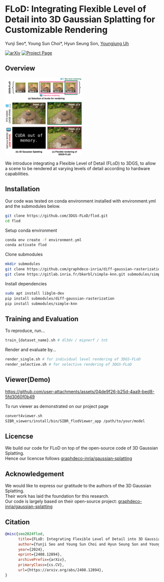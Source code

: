 # FLoD: Integrating Flexible Level of Detail into 3D Gaussian Splatting for Customizable Rendering

Yunji Seo*, Young Sun Choi*, Hyun Seung Son, [Youngjung Uh](https://vilab.yonsei.ac.kr/member/professor)

[![arXiv](https://img.shields.io/badge/arXiv-2408.128894-b31b1b.svg)](https://arxiv.org/pdf/2408.12894v1) 
[![Project Page](https://img.shields.io/badge/Visit-Project_Page-007ec6.svg)](https://3dgs-flod.github.io/flod.github.io/)

## Overview
<img src="https://github.com/3DGS-FLoD/flod/blob/main/assets/overall.png" alt="Overview" width="50%" />

We introduce integrating a Flexible Level of Detail (FLoD) to 3DGS, to allow a scene to be rendered at varying levels of detail according to hardware capabilities.  

## Installation
Our code was tested on conda environment installed with environment.yml and the submodules below.

```bash
git clone https://github.com/3DGS-FLoD/flod.git
cd flod
```

Setup conda environment
```bash
conda env create -f environment.yml
conda activate flod
```

Clone submodules
```bash
mkdir submodules
git clone https://github.com/graphdeco-inria/diff-gaussian-rasterization submodules/diff-gaussian-rasterization
git clone https://gitlab.inria.fr/bkerbl/simple-knn.git submodules/simple-knn
```

Install dependencies
```bash
sudo apt install libglm-dev
pip install submodules/diff-gaussian-rasterization
pip install submodules/simple-knn
```

## Training and Evaluation
To reproduce, run...
```bash
train_{dataset_name}.sh # dl3dv / mipnerf / tnt
```

Render and evaluate by...
```bash
render_single.sh # for individual level rendering of 3DGS-FLoD
render_selective.sh # for selective rendering of 3DGS-FLoD
```

## Viewer(Demo)
https://github.com/user-attachments/assets/04de9f26-b25d-4aa9-bed8-5fd3060f0b49

To run viewer as demonstrated on our project page
```bash
convert4viewer.sh
SIBR_viewers/install/bin/SIBR_flodViewer_app /path/to/your/model
```

## Licencse
We build our code for FLoD on top of the open-source code of 3D Gaussian Splatting.  
Hence our licencse follows [graphdeco-inria/gaussian-splatting](https://github.com/graphdeco-inria/gaussian-splatting)


## Acknowledgement
We would like to express our gratitude to the authors of the 3D Gaussian Splatting.  
Their work has laid the foundation for this research.  
Our code is largely based on their open-source project: [graphdeco-inria/gaussian-splatting](https://github.com/graphdeco-inria/gaussian-splatting)


## Citation
```bibtex
@misc{seo2024flod,
      title={FLoD: Integrating Flexible Level of Detail into 3D Gaussian Splatting for Customizable Rendering}, 
      author={Yunji Seo and Young Sun Choi and Hyun Seung Son and Youngjung Uh},
      year={2024},
      eprint={2408.12894},
      archivePrefix={arXiv},
      primaryClass={cs.CV},
      url={https://arxiv.org/abs/2408.12894}, 
}
```
